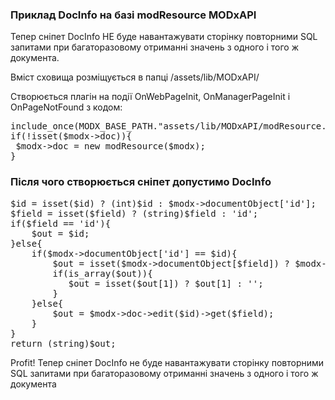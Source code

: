 
<meta http-equiv="Content-Type" content="text/html; charset=utf-8">
<h3>Приклад DocInfo на базі modResource MODxAPI </h3> 
Тепер сніпет DocInfo НЕ буде навантажувати сторінку повторними SQL запитами при багаторазовому отриманні значень з одного і того ж документа.	
<br>
<p>Вміст сховища розміщується в папці <span class="text-bold">/assets/lib/MODxAPI/</span></p>
<p>Створюється плагін на події <span class="text-bold">OnWebPageInit</span>, <span class="text-bold">OnManagerPageInit</span> і <span class="text-bold">OnPageNotFound</span> з кодом:</p>
<pre class="brush: php">include_once(MODX_BASE_PATH."assets/lib/MODxAPI/modResource.php");
if(!isset($modx->doc)){
 $modx->doc = new modResource($modx);
}</pre>

<h3>Після чого створюється сніпет допустимо DocInfo</h3>
<pre class="brush: php">$id = isset($id) ? (int)$id : $modx->documentObject['id'];
$field = isset($field) ? (string)$field : 'id';
if($field == 'id'){
    $out = $id;
}else{
    if($modx->documentObject['id'] == $id){
        $out = isset($modx->documentObject[$field]) ? $modx->documentObject[$field] : '';
        if(is_array($out)){
           $out = isset($out[1]) ? $out[1] : '';
        }
    }else{
        $out = $modx->doc->edit($id)->get($field);
    }
}
return (string)$out;</pre>
<p><span class="text-bold">Profit!</span> Тепер сніпет DocInfo не буде навантажувати сторінку повторними SQL запитами при багаторазовому отриманні значень з одного і того ж документа</p>
